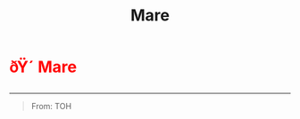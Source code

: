 ﻿---
lang: en-US
title: Mare
prev:
next:
---

# <font color=red>ðŸ´ <b>Mare</b></font> <Badge text="Impostor" type="tip" vertical="middle"/>
---

> From: TOH
